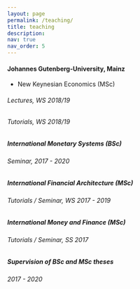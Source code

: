 ```yaml
---
layout: page
permalink: /teaching/
title: teaching
description: 
nav: true
nav_order: 5
---
```


#### Johannes Gutenberg-University, Mainz
- New Keynesian Economics (MSc)   
###### Lectures, WS 2018/19
###### Tutorials, WS 2018/19
##### International Monetary Systems (BSc)
###### Seminar, 2017 - 2020
##### International Financial Architecture (MSc)
###### Tutorials / Seminar, WS 2017 - 2019
##### International Money and Finance (MSc)
###### Tutorials / Seminar, SS 2017 
##### Supervision of BSc and MSc theses 
###### 2017 - 2020

